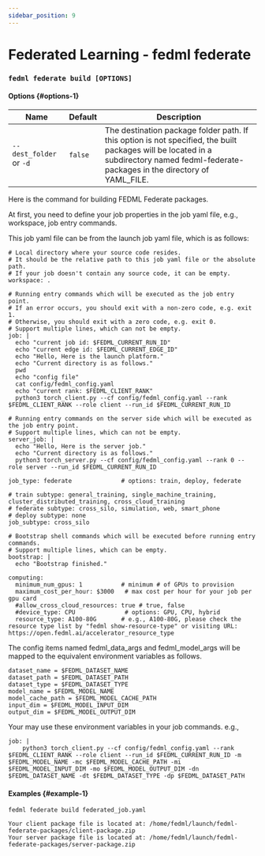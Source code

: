 ```yaml
---
sidebar_position: 9
---
```

# Federated Learning - fedml federate

### `fedml federate build [OPTIONS]`

#### Options {#options-1}

| Name                          | Default | Description                                                                                                                                                                             |
|-------------------------------|---------|-----------------------------------------------------------------------------------------------------------------------------------------------------------------------------------------|
| `--dest_folder` or `-d`       | `false` | The destination package folder path. If this option is not specified, the built packages will be located in a subdirectory named fedml-federate-packages in the directory of YAML_FILE. |

Here is the command for building FEDML Federate packages.

At first, you need to define your job properties in the job yaml file, e.g., workspace, job entry commands.

This job yaml file can be from the launch job yaml file, which is as follows:

```
# Local directory where your source code resides.
# It should be the relative path to this job yaml file or the absolute path.
# If your job doesn't contain any source code, it can be empty.
workspace: .

# Running entry commands which will be executed as the job entry point.
# If an error occurs, you should exit with a non-zero code, e.g. exit 1.
# Otherwise, you should exit with a zero code, e.g. exit 0.
# Support multiple lines, which can not be empty.
job: |
  echo "current job id: $FEDML_CURRENT_RUN_ID"
  echo "current edge id: $FEDML_CURRENT_EDGE_ID"
  echo "Hello, Here is the launch platform."
  echo "Current directory is as follows."
  pwd
  echo "config file"
  cat config/fedml_config.yaml
  echo "current rank: $FEDML_CLIENT_RANK"
  python3 torch_client.py --cf config/fedml_config.yaml --rank $FEDML_CLIENT_RANK --role client --run_id $FEDML_CURRENT_RUN_ID

# Running entry commands on the server side which will be executed as the job entry point.
# Support multiple lines, which can not be empty.
server_job: |
  echo "Hello, Here is the server job."
  echo "Current directory is as follows."
  python3 torch_server.py --cf config/fedml_config.yaml --rank 0 --role server --run_id $FEDML_CURRENT_RUN_ID

job_type: federate              # options: train, deploy, federate

# train subtype: general_training, single_machine_training, cluster_distributed_training, cross_cloud_training
# federate subtype: cross_silo, simulation, web, smart_phone
# deploy subtype: none
job_subtype: cross_silo

# Bootstrap shell commands which will be executed before running entry commands.
# Support multiple lines, which can be empty.
bootstrap: |
  echo "Bootstrap finished."

computing:
  minimum_num_gpus: 1           # minimum # of GPUs to provision
  maximum_cost_per_hour: $3000   # max cost per hour for your job per gpu card
  #allow_cross_cloud_resources: true # true, false
  #device_type: CPU              # options: GPU, CPU, hybrid
  resource_type: A100-80G       # e.g., A100-80G, please check the resource type list by "fedml show-resource-type" or visiting URL: https://open.fedml.ai/accelerator_resource_type
```

The config items named fedml_data_args and fedml_model_args will be mapped to the equivalent environment variables as follows.
```
dataset_name = $FEDML_DATASET_NAME
dataset_path = $FEDML_DATASET_PATH
dataset_type = $FEDML_DATASET_TYPE
model_name = $FEDML_MODEL_NAME
model_cache_path = $FEDML_MODEL_CACHE_PATH
input_dim = $FEDML_MODEL_INPUT_DIM
output_dim = $FEDML_MODEL_OUTPUT_DIM
```

Your may use these environment variables in your job commands. e.g.,
```
job: |
    python3 torch_client.py --cf config/fedml_config.yaml --rank $FEDML_CLIENT_RANK --role client --run_id $FEDML_CURRENT_RUN_ID -m $FEDML_MODEL_NAME -mc $FEDML_MODEL_CACHE_PATH -mi $FEDML_MODEL_INPUT_DIM -mo $FEDML_MODEL_OUTPUT_DIM -dn $FEDML_DATASET_NAME -dt $FEDML_DATASET_TYPE -dp $FEDML_DATASET_PATH
```

#### Examples {#example-1}
```
fedml federate build federated_job.yaml

Your client package file is located at: /home/fedml/launch/fedml-federate-packages/client-package.zip
Your server package file is located at: /home/fedml/launch/fedml-federate-packages/server-package.zip
```
